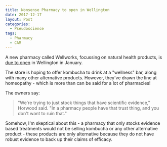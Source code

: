```yaml
---
title: Nonsense Pharmacy to open in Wellington
date: 2017-12-17
layout: Post
categories:
  - Pseudoscience
tags:
  - Pharmacy
  - CAM
---
```


A new pharmacy called Wellworks, focussing on natural health products, is [due to open](https://www.stuff.co.nz/national/health/99891673/medicine-deliveries-apps-and-kombucha-tonics-welcome-to-the-millennial-pharmacy) in Wellington in January.

<!-- more -->

The store is hoping to offer kombucha to drink at a "wellness" bar, along with many other alternative products. However, they've drawn the line at homeopathy - which is more than can be said for a lot of pharmacies!

The owners say:

> "We're trying to just stock things that have scientific evidence," Horwood said. "In a pharmacy people have that trust thing, and you don't want to ruin that."

Somehow, I'm skeptical about this - a pharmacy that only stocks evidence based treatments would not be selling kombucha or any other alternative product - these products are only alternative because they do not have robust evidence to back up their claims of efficacy.
